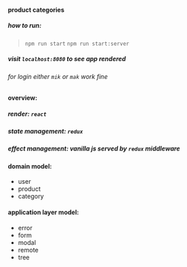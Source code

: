 #### product categories

##### how to run:
> `npm run start`
> `npm run start:server`

##### visit `localhost:8080` to see app rendered

###### for login either `mik` or `mak` work fine

#### overview:

##### render: `react`

##### state management: `redux`

##### effect management: vanilla js served by `redux` middleware

#### domain model:
* user
* product
* category

#### application layer model:
* error
* form
* modal
* remote
* tree
